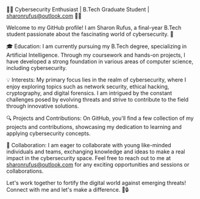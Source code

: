 👩‍💻 Cybersecurity Enthusiast | B.Tech Graduate Student | sharonrufus@outlook.com 👩‍💼

Welcome to my GitHub profile! I am Sharon Rufus, a final-year B.Tech student passionate about the fascinating world of cybersecurity. 🚀

🎓 Education:
I am currently pursuing my B.Tech degree, specializing in Artificial Intelligence. Through my coursework and hands-on projects, I have developed a strong foundation in various areas of computer science, including cybersecurity.

💡 Interests:
My primary focus lies in the realm of cybersecurity, where I enjoy exploring topics such as network security, ethical hacking, cryptography, and digital forensics. I am intrigued by the constant challenges posed by evolving threats and strive to contribute to the field through innovative solutions.

🔍 Projects and Contributions:
On GitHub, you'll find a few collection of my projects and contributions, showcasing my dedication to learning and applying cybersecurity concepts. 

🤝 Collaboration:
I am eager to collaborate with young like-minded individuals and teams, exchanging knowledge and ideas to make a real impact in the cybersecurity space. Feel free to reach out to me at sharonrufus@outlook.com for any exciting opportunities and sessions or collaborations.

Let's work together to fortify the digital world against emerging threats! Connect with me and let's make a difference. 💪🔒
